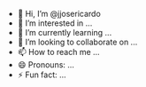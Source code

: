 - 👋 Hi, I’m @jjosericardo
- 👀 I’m interested in ...
- 🌱 I’m currently learning ...
- 💞️ I’m looking to collaborate on ...
- 📫 How to reach me ...
- 😄 Pronouns: ...
- ⚡ Fun fact: ...

<!---
jjosericardo/jjosericardo is a ✨ special ✨ repository because its `README.md` (this file) appears on your GitHub profile.
You can click the Preview link to take a look at your changes.
--->
